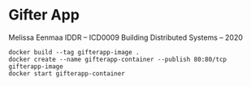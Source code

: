 # Gifter App
Melissa Eenmaa IDDR – ICD0009 Building Distributed Systems – 2020

```shell
docker build --tag gifterapp-image .
docker create --name gifterapp-container --publish 80:80/tcp gifterapp-image
docker start gifterapp-container
```